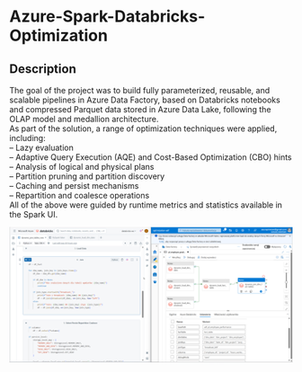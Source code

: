 # Azure-Spark-Databricks-Optimization

## Description

The goal of the project was to build fully parameterized, reusable, and scalable pipelines in Azure Data Factory, based on Databricks notebooks and compressed Parquet data stored in Azure Data Lake, following the OLAP model and medallion architecture.  
As part of the solution, a range of optimization techniques were applied, including:  
– Lazy evaluation  
– Adaptive Query Execution (AQE) and Cost-Based Optimization (CBO) hints  
– Analysis of logical and physical plans  
– Partition pruning and partition discovery  
– Caching and persist mechanisms  
– Repartition and coalesce operations  
All of the above were guided by runtime metrics and statistics available in the Spark UI.

![Architecture Diagram](https://github.com/ur64n/Azure-Spark-Databricks-Optimization/blob/main/img/join%20code%20in%20databricks%20and%20parametrized%20join%20activity%20in%20adf.png)
